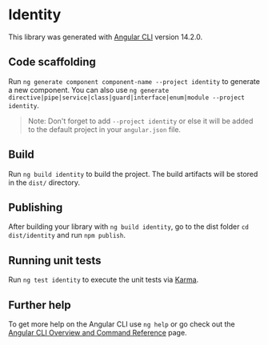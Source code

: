 # Identity

This library was generated with [Angular CLI](https://github.com/angular/angular-cli) version 14.2.0.

## Code scaffolding

Run `ng generate component component-name --project identity` to generate a new component. You can also use `ng generate directive|pipe|service|class|guard|interface|enum|module --project identity`.
> Note: Don't forget to add `--project identity` or else it will be added to the default project in your `angular.json` file. 

## Build

Run `ng build identity` to build the project. The build artifacts will be stored in the `dist/` directory.

## Publishing

After building your library with `ng build identity`, go to the dist folder `cd dist/identity` and run `npm publish`.

## Running unit tests

Run `ng test identity` to execute the unit tests via [Karma](https://karma-runner.github.io).

## Further help

To get more help on the Angular CLI use `ng help` or go check out the [Angular CLI Overview and Command Reference](https://angular.io/cli) page.
